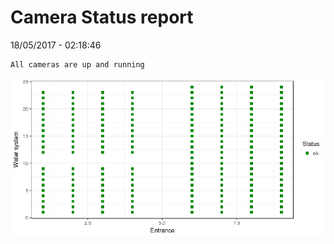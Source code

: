 Camera Status report
================
18/05/2017 - 02:18:46

    All cameras are up and running

![](camreport_files/figure-markdown_github/unnamed-chunk-2-1.png)
